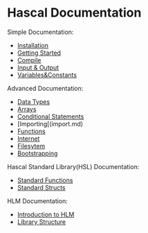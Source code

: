 # Hascal Documentation

Simple Documentation:
- [Installation](Installation.md)
- [Getting Started](GettingStarted.md)
- [Compile](Compile.md)
- [Input & Output](Input&output.md)
- [Variables&Constants](Variables&Constants.md)

Advanced Documentation:
- [Data Types](DataTypes.md)
- [Arrays](Arrays.md)
- [Conditional Statements](cond_stmt.md)
- [Importing[(import.md)
- [Functions](functions.md)
- [Internet](Internet.md)
- [Filesytem](Filesytem.md)
- [Bootstrapping](Bootstrapping.md)

Hascal Standard Library(HSL) Documentation:
- [Standard Functions](stdfuncs.md)
- [Standard Structs](stdstructs.md)

HLM Documentation:
- [Introduction to HLM](HLM.md)
- [Library Structure](LibraryStructure.md)
